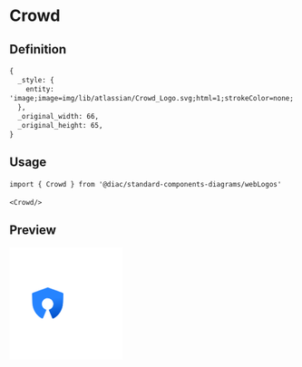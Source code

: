 # Crowd

## Definition

```
{
  _style: { 
    entity: 'image;image=img/lib/atlassian/Crowd_Logo.svg;html=1;strokeColor=none;',
  },
  _original_width: 66,
  _original_height: 65,
}
```

## Usage

```
import { Crowd } from '@diac/standard-components-diagrams/webLogos'

<Crowd/>
```

## Preview

<img src="./crowd.png" width="200"/>
